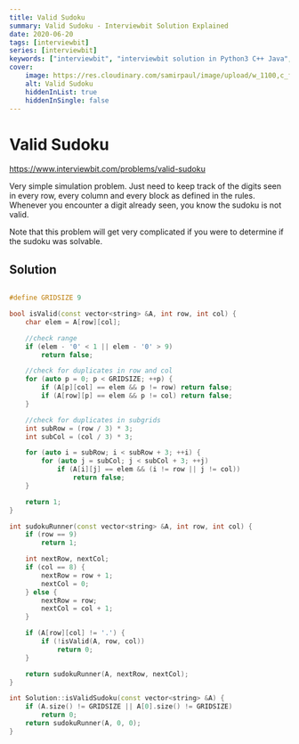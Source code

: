 ```yaml
---
title: Valid Sudoku
summary: Valid Sudoku - Interviewbit Solution Explained
date: 2020-06-20
tags: [interviewbit]
series: [interviewbit]
keywords: ["interviewbit", "interviewbit solution in Python3 C++ Java", "Valid Sudoku Solution Explained"]
cover:
    image: https://res.cloudinary.com/samirpaul/image/upload/w_1100,c_fit,co_rgb:FFFFFF,l_text:Arial_75_bold:Valid Sudoku - Solution Explained/problem-solving.webp
    alt: Valid Sudoku
    hiddenInList: true
    hiddenInSingle: false
---
```


# Valid Sudoku

https://www.interviewbit.com/problems/valid-sudoku



Very simple simulation problem. Just need to keep track of the digits seen in every row,
every column and every block as defined in the rules. 
Whenever you encounter a digit already seen, you know the sudoku is not valid.

Note that this problem will get very complicated if you were to determine if the sudoku was solvable.



## Solution

```cpp

#define GRIDSIZE 9

bool isValid(const vector<string> &A, int row, int col) {
    char elem = A[row][col];

    //check range
    if (elem - '0' < 1 || elem - '0' > 9)
        return false;

    //check for duplicates in row and col
    for (auto p = 0; p < GRIDSIZE; ++p) {
        if (A[p][col] == elem && p != row) return false;
        if (A[row][p] == elem && p != col) return false;
    }

    //check for duplicates in subgrids
    int subRow = (row / 3) * 3;
    int subCol = (col / 3) * 3;

    for (auto i = subRow; i < subRow + 3; ++i) {
        for (auto j = subCol; j < subCol + 3; ++j)
            if (A[i][j] == elem && (i != row || j != col))
                return false;
    }

    return 1;
}

int sudokuRunner(const vector<string> &A, int row, int col) {
    if (row == 9)
        return 1;

    int nextRow, nextCol;
    if (col == 8) {
        nextRow = row + 1;
        nextCol = 0;
    } else {
        nextRow = row;
        nextCol = col + 1;
    }

    if (A[row][col] != '.') {
        if (!isValid(A, row, col))
            return 0;
    }

    return sudokuRunner(A, nextRow, nextCol);
}

int Solution::isValidSudoku(const vector<string> &A) {
    if (A.size() != GRIDSIZE || A[0].size() != GRIDSIZE)
        return 0;
    return sudokuRunner(A, 0, 0);
}
```